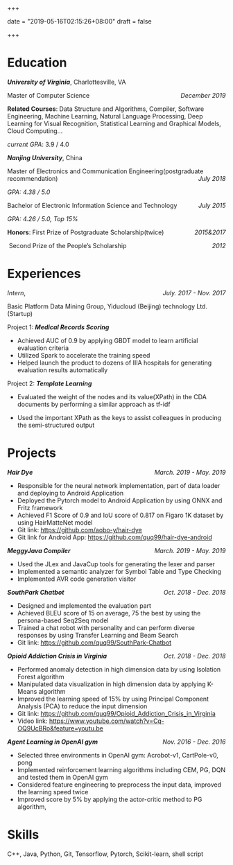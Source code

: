 +++

date = "2019-05-16T02:15:26+08:00"
draft = false

+++

# Education

***University of Virginia***, Charlottesville, VA

Master of Computer Science  <span style="float:right;">*December 2019*</span>

**Related Courses**: Data Structure and Algorithms, Compiler, Software Engineering, Machine Learning, Natural Language Processing, Deep Learning for Visual Recognition, Statistical Learning and Graphical Models, Cloud Computing...

*current GPA*: 3.9 / 4.0

***Nanjing University***, China

Master of Electronics and Communication Engineering(postgraduate recommendation)  <span style="float:right;">*July 2018*</span>

*GPA: 4.38 / 5.0*

Bachelor of Electronic Information Science and Technology 	<span style="float:right;">*July 2015*</span>

*GPA: 4.26 / 5.0, Top 15%*

**Honors**:  First Prize of Postgraduate Scholarship(twice) <span style="float:right;">*2015&2017*</span>

​		 Second Prize of the People’s Scholarship<span style="float:right;">*2012*</span>

# Experiences

*Intern*, <span style="float:right;">*July. 2017 - Nov. 2017*</span>

Basic Platform Data Mining Group, Yiducloud (Beijing) technology Ltd. (Startup) 

Project 1: ***Medical Records Scoring*** 

- Achieved AUC of 0.9 by applying GBDT model to learn artificial evaluation criteria  
- Utilized Spark to accelerate the training speed 
- Helped launch the product to dozens of IIIA hospitals for generating evaluation results automatically 

Project 2: ***Template Learning*** 

- Evaluated the weight of the nodes and its value(XPath) in the CDA documents by performing a similar approach as tf-idf  

- Used the important XPath as the keys to assist colleagues in producing the semi-structured output  

# Projects

***Hair Dye***<span style="float:right;">*March. 2019 - May. 2019*</span>

* Responsible for the neural network implementation, part of data loader and deploying to Android Application 
* Deployed the Pytorch model to Android Application by using ONNX and Fritz framework 
* Achieved F1 Score of 0.9 and IoU score of 0.817 on Figaro 1K dataset by using HairMatteNet model 
* Git link: https://github.com/aobo-y/hair-dye
* Git link for Android App: https://github.com/quq99/hair-dye-android



***MeggyJava Compiler***<span style="float:right;">*March. 2019 - May. 2019*</span>

- Used the JLex and JavaCup tools for generating the lexer and parser 
- Implemented a semantic analyzer for Symbol Table and Type Checking 
- Implemented AVR code generation visitor 



***SouthPark Chatbot***<span style="float:right;">*Oct. 2018 - Dec. 2018*</span>

- Designed and implemented the evaluation part 
- Achieved BLEU score of 15 on average, 75 the best by using the persona-based Seq2Seq model 
- Trained a chat robot with personality and can perform diverse responses by using Transfer Learning and Beam Search 
- Git link: https://github.com/quq99/SouthPark-Chatbot 



***Opioid Addiction Crisis in Virginia***<span style="float:right;">*Oct. 2018 - Dec. 2018*</span>

- Performed anomaly detection in high dimension data by using Isolation Forest algorithm 
- Manipulated data visualization in high dimension data by applying K-Means algorithm 
- Improved the learning speed of 15% by using Principal Component Analysis (PCA) to reduce the input dimension 
- Git link: https://github.com/quq99/Opioid_Addiction_Crisis_in_Virginia 
- Video link: https://www.youtube.com/watch?v=Cq-OQ9UcBRo&feature=youtu.be 



***Agent Learning in OpenAI gym***<span style="float:right;">*Nov. 2016 - Dec. 2016*</span>

- Selected three environments in OpenAI gym: Acrobot-v1, CartPole-v0, pong 
- Implemented reinforcement learning algorithms including CEM, PG, DQN and tested them in OpenAI gym 
- Considered feature engineering to preprocess the input data, improved the learning speed twice 
- Improved score by 5% by applying the actor-critic method to PG algorithm,  

# Skills

C++, Java, Python, Git, Tensorflow, Pytorch, Scikit-learn, shell script
